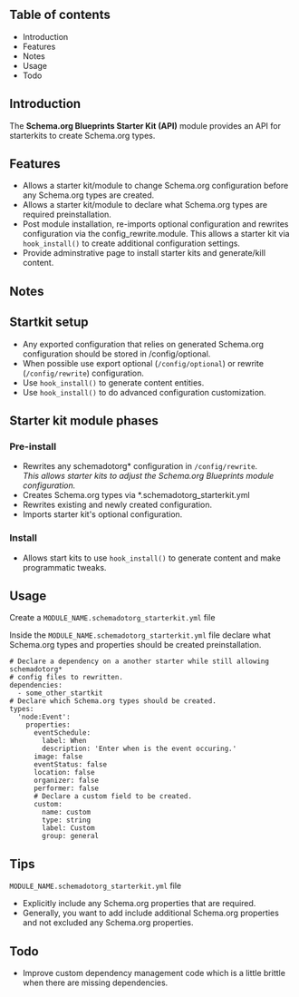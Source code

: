 Table of contents
-----------------

* Introduction
* Features
* Notes
* Usage
* Todo


Introduction
------------

The **Schema.org Blueprints Starter Kit (API)** module provides an API for 
starterkits to create Schema.org types.


Features
--------

- Allows a starter kit/module to change Schema.org configuration before any
  Schema.org types are created.
- Allows a starter kit/module to declare what Schema.org types are required
  preinstallation.
- Post module installation, re-imports optional configuration and rewrites 
  configuration via the config_rewrite.module. This allows a starter kit
  via `hook_install()` to create additional configuration settings.
- Provide adminstrative page to install starter kits and generate/kill content. 


Notes
-----

## Startkit setup

- Any exported configuration that relies on generated Schema.org configuration
  should be stored in /config/optional.
- When possible use export optional (`/config/optional`) 
  or rewrite (`/config/rewrite`) configuration.
- Use `hook_install()` to generate content entities.
- Use `hook_install()` to do advanced configuration customization.

## Starter kit module phases

### Pre-install

- Rewrites any schemadotorg* configuration in `/config/rewrite`.   
  _This allows starter kits to adjust the 
   Schema.org Blueprints module configuration._
- Creates Schema.org types via *.schemadotorg_starterkit.yml
- Rewrites existing and newly created configuration.
- Imports starter kit's optional configuration.  

### Install

- Allows start kits to use `hook_install()` to generate content and make
  programmatic tweaks.

  
Usage
-----

Create a `MODULE_NAME.schemadotorg_starterkit.yml` file

Inside the `MODULE_NAME.schemadotorg_starterkit.yml` file declare what 
Schema.org types and properties should be created preinstallation.

```
# Declare a dependency on a another starter while still allowing schemadotorg*
# config files to rewritten.
dependencies:
  - some_other_startkit
# Declare which Schema.org types should be created.
types:
  'node:Event':
    properties:
      eventSchedule:
        label: When
        description: 'Enter when is the event occuring.'
      image: false
      eventStatus: false
      location: false
      organizer: false
      performer: false
      # Declare a custom field to be created.
      custom:
        name: custom
        type: string
        label: Custom
        group: general
```


Tips
----

`MODULE_NAME.schemadotorg_starterkit.yml` file

- Explicitly include any Schema.org properties that are required.
- Generally, you want to add include additional Schema.org properties 
  and not excluded any Schema.org properties. 


Todo
----

- Improve custom dependency management code which is a little brittle when
  there are missing dependencies.
